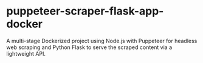 # puppeteer-scraper-flask-app-docker
A multi-stage Dockerized project using Node.js with Puppeteer for headless web scraping and Python Flask to serve the scraped content via a lightweight API.
